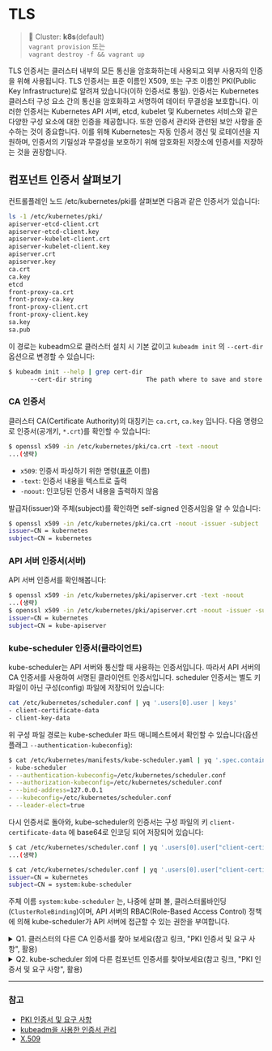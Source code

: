 # TLS

> 📘 Cluster: **k8s**(default)
<br> `vagrant provision` 또는
<br> `vagrant destroy -f && vagrant up`

TLS 인증서는 클러스터 내부의 모든 통신을 암호화하는데 사용되고 외부 사용자의 인증을 위해 사용됩니다. TLS 인증서는 표준 이름인 X509, 또는 구조 이름인 PKI(Public Key Infrastructure)로 알려져 있습니다(이하 인증서로 통일). 인증서는 Kubernetes 클러스터 구성 요소 간의 통신을 암호화하고 서명하여 데이터 무결성을 보호합니다. 이러한 인증서는 Kubernetes API 서버, etcd, kubelet 및 Kubernetes 서비스와 같은 다양한 구성 요소에 대한 인증을 제공합니다. 또한 인증서 관리와 관련된 보안 사항을 준수하는 것이 중요합니다. 이를 위해 Kubernetes는 자동 인증서 갱신 및 로테이션을 지원하며, 인증서의 기밀성과 무결성을 보호하기 위해 암호화된 저장소에 인증서를 저장하는 것을 권장합니다.

## 컴포넌트 인증서 살펴보기
컨트롤플레인 노드 /etc/kubernetes/pki를 살펴보면 다음과 같은 인증서가 있습니다:
```sh
ls -1 /etc/kubernetes/pki/
apiserver-etcd-client.crt
apiserver-etcd-client.key
apiserver-kubelet-client.crt
apiserver-kubelet-client.key
apiserver.crt
apiserver.key
ca.crt
ca.key
etcd
front-proxy-ca.crt
front-proxy-ca.key
front-proxy-client.crt
front-proxy-client.key
sa.key
sa.pub
```

이 경로는 kubeadm으로 클러스터 설치 시 기본 값이고 `kubeadm init` 의 `--cert-dir` 옵션으로 변경할 수 있습니다:
```sh
$ kubeadm init --help | grep cert-dir
      --cert-dir string               The path where to save and store the certificates. (default "/etc/kubernetes/pki")
```

### CA 인증서
클러스터 CA(Certificate Authority)의 대칭키는 `ca.crt`, `ca.key` 입니다. 다음 명령으로 인증서(공개키, `*.crt`)를 확인할 수 있습니다:
```sh
$ openssl x509 -in /etc/kubernetes/pki/ca.crt -text -noout
...(생략)
```
- `x509`: 인증서 파싱하기 위한 명령([표준](https://ko.wikipedia.org/wiki/X.509) 이름)
- `-text`: 인증서 내용을 텍스트로 출력
- `-noout`: 인코딩된 인증서 내용을 출력하지 않음

발급자(issuer)와 주체(subject)를 확인하면 self-signed 인증서임을 알 수 있습니다:
```sh
$ openssl x509 -in /etc/kubernetes/pki/ca.crt -noout -issuer -subject
issuer=CN = kubernetes
subject=CN = kubernetes
```

### API 서버 인증서(서버)
API 서버 인증서를 확인해봅니다:
```sh
$ openssl x509 -in /etc/kubernetes/pki/apiserver.crt -text -noout
...(생략)
$ openssl x509 -in /etc/kubernetes/pki/apiserver.crt -noout -issuer -subject
issuer=CN = kubernetes
subject=CN = kube-apiserver
```

### kube-scheduler 인증서(클라이언트)
kube-scheduler는 API 서버와 통신할 때 사용하는 인증서입니다. 따라서 API 서버의 CA 인증서를 사용하여 서명된 클라이언트 인증서입니다. scheduler 인증서는 별도 키 파일이 아닌 구성(config) 파일에 저장되어 있습니다:
```sh
cat /etc/kubernetes/scheduler.conf | yq '.users[0].user | keys'
- client-certificate-data
- client-key-data
```

위 구성 파일 경로는 kube-scheduler 파드 매니페스트에서 확인할 수 있습니다(옵션 플래그 `--authentication-kubeconfig`):
```sh
$ cat /etc/kubernetes/manifests/kube-scheduler.yaml | yq '.spec.containers[0].command'
- kube-scheduler
- --authentication-kubeconfig=/etc/kubernetes/scheduler.conf
- --authorization-kubeconfig=/etc/kubernetes/scheduler.conf
- --bind-address=127.0.0.1
- --kubeconfig=/etc/kubernetes/scheduler.conf
- --leader-elect=true
```

다시 인증서로 돌아와, kube-scheduler의 인증서는 구성 파일의 키 `client-certificate-data` 에 base64로 인코딩 되어 저장되어 있습니다:
```sh
$ cat /etc/kubernetes/scheduler.conf | yq '.users[0].user["client-certificate-data"]' | base64 -d | openssl x509 -text -noout
...(생략)

$ cat /etc/kubernetes/scheduler.conf | yq '.users[0].user["client-certificate-data"]' | base64 -d | openssl x509 -noout -issuer -subject
issuer=CN = kubernetes
subject=CN = system:kube-scheduler
```

주체 이름 `system:kube-scheduler` 는, 나중에 살펴 볼, 클러스터롤바인딩(`ClusterRoleBinding`)이며, API 서버의 RBAC(Role-Based Access Control) 정책에 의해 kube-scheduler가 API 서버에 접근할 수 있는 권한을 부여합니다.

<details>
<summary>Q1. 클러스터의 다른 CA 인증서를 찾아 보세요(참고 링크, "PKI 인증서 및 요구 사항", 활용)</summary>

```sh
# Etcd CA 인증서
$ ls -1 /etc/kubernetes/pki/etcd
ca.crt
ca.key
healthcheck-client.crt
healthcheck-client.key
peer.crt
peer.key
server.crt
server.key

$ openssl x509 -in /etc/kubernetes/pki/etcd/ca.crt -noout -issuer -subject
issuer=CN = etcd-ca
subject=CN = etcd-ca

# Basic Contraints 확장 값에서도 확인 가능
openssl x509 -in /etc/kubernetes/pki/etcd/ca.crt -noout -text | grep -i "basic constraints" -A 1
            X509v3 Basic Constraints: critical
                CA:TRUE

# Front Proxy CA 인증서
$ ls -1 /etc/kubernetes/pki/front-proxy-ca.*
/etc/kubernetes/pki/front-proxy-ca.crt
/etc/kubernetes/pki/front-proxy-ca.key

$ openssl x509 -in /etc/kubernetes/pki/front-proxy-ca.crt -noout -issuer -subject
issuer=CN = front-proxy-ca
subject=CN = front-proxy-ca
```

</details>

<details>
<summary>Q2. kube-scheduler 외에 다른 컴포넌트 인증서를 찾아보세요(참고 링크, "PKI 인증서 및 요구 사항", 활용)</summary>

```sh
# kube-controller-manager 의 kubeconfig 파일
$ cat /etc/kubernetes/manifests/kube-controller-manager.yaml | yq '.spec.containers[0].command' | grep authentication-kubeconfig
- --authentication-kubeconfig=/etc/kubernetes/controller-manager.conf

# kube-controller-manager 의 인증서
$ cat /etc/kubernetes/controller-manager.conf | yq '.users[0].user["client-certificate-data"]' | base64 -d | openssl x509 -noout -text
...(생략)

$ cat /etc/kubernetes/controller-manager.conf | yq '.users[0].user["client-certificate-data"]' | base64 -d | openssl x509 -noout -issuer -subject
issuer=CN = kubernetes
subject=CN = system:kube-controller-manager
```

</details>

---

### 참고
- [PKI 인증서 및 요구 사항](https://kubernetes.io/ko/docs/setup/best-practices/certificates/)
- [kubeadm을 사용한 인증서 관리](https://kubernetes.io/ko/docs/tasks/administer-cluster/kubeadm/kubeadm-certs/)
- [X.509](https://ko.wikipedia.org/wiki/X.509)
